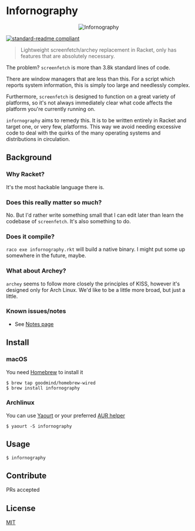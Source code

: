 # Infornography

<center>
<img
  alt="Infornography"
  src="http://hnng.moe/f/Jc6" />
</center>

[![standard-readme compliant](https://img.shields.io/badge/standard--readme-OK-green.svg?style=flat-square)](https://github.com/RichardLitt/standard-readme)

> Lightweight screenfetch/archey replacement in Racket, only has features that are absolutely necessary.

The problem? `screenfetch` is more than 3.8k standard lines of code.

There are window managers that are less than this. For a script which reports system information, this is simply too large and needlessly complex.

Furthermore, `screenfetch` is designed to function on a great variety of platforms, so it's not always immediately clear what code affects the platform you're currently running on.

`infornography` aims to remedy this. It is to be written entirely in Racket and target one, or very few, platforms. This way we avoid needing excessive code to deal with the quirks of the many operating systems and distributions in circulation.

## Background

### Why Racket?
It's the most hackable language there is.

### Does this really matter so much?
No. But I'd rather write something small that I can edit later than learn the  codebase of `screenfetch`. It's also something to do.

### Does it compile?
`raco exe infornography.rkt` will build a native binary.
I might put some up somewhere in the future, maybe.

### What about Archey?
`archey` seems to follow more closely the principles of KISS, however it's designed only for Arch Linux. We'd like to be a little more broad, but just a little.

### Known issues/notes
- See [Notes page](https://github.com/goodmind/Infornography/projects/1)

## Install

### macOS

You need [Homebrew](https://brew.sh) to install it
    
    $ brew tap goodmind/homebrew-wired
    $ brew install infornography

### Archlinux

You can use [Yaourt](https://archlinux.fr/yaourt-en) or your preferred [AUR helper](https://wiki.archlinux.org/index.php/AUR_helpers)

    $ yaourt -S infornography
    
## Usage

    $ infornography

## Contribute

PRs accepted

## License

[MIT](LICENSE)
